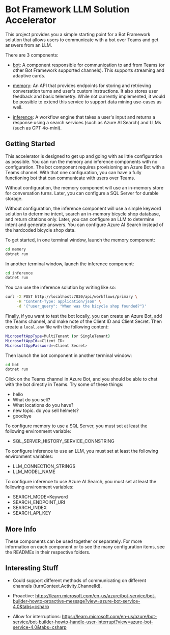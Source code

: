 # Bot Framework LLM Solution Accelerator

This project provides you a simple starting point for a Bot Framework solution that allows users to communicate with a bot over Teams and get answers from an LLM.

There are 3 components:

- [bot](./bot/README.md): A component responsible for communication to and from Teams (or other Bot Framework supported channels). This supports streaming and adaptive cards.

- [memory](./memory/README.md): An API that provides endpoints for storing and retrieving conversation turns and user's custom instructions. It also stores user feedback and basic telemetry. While not currently implemented, it would be possible to extend this service to support data mining use-cases as well.

- [inference](./inference/README.md): A workflow engine that takes a user's input and returns a response using a search services (such as Azure AI Search) and LLMs (such as GPT 4o-mini).

## Getting Started

This accelerator is designed to get up and going with as little configuration as possible. You can run the memory and inference components with no configuration. The bot component requires provisioning an Azure Bot with a Teams channel. With that one configuration, you can have a fully functioning bot that can communicate with users over Teams.

Without configuration, the memory component will use an in-memory store for conversation turns. Later, you can configure a SQL Server for durable storage.

Without configuration, the inference component will use a simple keyword solution to determine intent, search an in-memory bicycle shop database, and return citations only. Later, you can configure an LLM to determine intent and generate answers. You can configure Azure AI Search instead of the hardcoded bicycle shop data.

To get started, in one terminal window, launch the memory component:

```bash
cd memory
dotnet run
```

In another terminal window, launch the inference component:

```bash
cd inference
dotnet run
```

You can use the inference solution by writing like so:

```bash
curl -X POST http://localhost:7030/api/workflows/primary \
     -H "Content-Type: application/json" \
     -d '{"user_query": "When was the bicycle shop founded?"}'
```

Finally, if you want to test the bot locally, you can create an Azure Bot, add the Teams channel, and make note of the Client ID and Client Secret. Then create a `local.env` file with the following content:

```bash
MicrosoftAppType=MultiTenant (or SingleTenant)
MicrosoftAppId=<Client ID>
MicrosoftAppPassword=<Client Secret>
```

Then launch the bot component in another terminal window:

```bash
cd bot
dotnet run
```

Click on the Teams channel in Azure Bot, and you should be able to chat with the bot directly in Teams. Try some of these things:

- hello
- What do you sell?
- What locations do you have?
- new topic. do you sell helmets?
- goodbye

To configure memory to use a SQL Server, you must set at least the following environment variable:

- SQL_SERVER_HISTORY_SERVICE_CONNSTRING

To configure inference to use an LLM, you must set at least the following environment variables:

- LLM_CONNECTION_STRINGS
- LLM_MODEL_NAME

To configure inference to use Azure AI Search, you must set at least the following environment variables:

- SEARCH_MODE=Keyword
- SEARCH_ENDPOINT_URI
- SEARCH_INDEX
- SEARCH_API_KEY

## More Info

These components can be used together or separately. For more information on each component or to see the many configuration items, see the READMEs in their respective folders.

## Interesting Stuff

- Could support different methods of communicating on different channels (turnContext.Activity.ChannelId).

- Proactive: <https://learn.microsoft.com/en-us/azure/bot-service/bot-builder-howto-proactive-message?view=azure-bot-service-4.0&tabs=csharp>

- Allow for interruptions: <https://learn.microsoft.com/en-us/azure/bot-service/bot-builder-howto-handle-user-interrupt?view=azure-bot-service-4.0&tabs=csharp>
